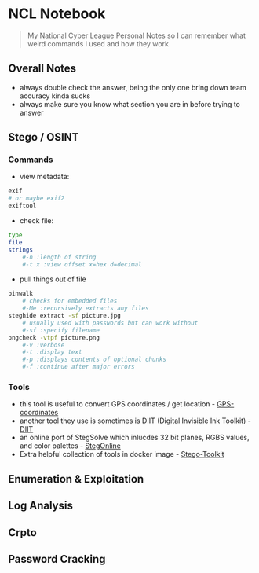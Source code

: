 # NCL Notebook
> My National Cyber League Personal Notes so I can remember what weird commands I used and how they work

## Overall Notes
- always double check the answer, being the only one bring down team accuracy kinda sucks
- always make sure you know what section you are in before trying to answer


## Stego / OSINT
### Commands
- view metadata:
```bash
exif 
# or maybe exif2
exiftool
```
- check file:
```bash
type
file
strings 
	#-n :length of string
	#-t x :view offset x=hex d=decimal
```
- pull things out of file
```bash
binwalk 
	# checks for embedded files
	#-Me :recursively extracts any files
steghide extract -sf picture.jpg
	# usually used with passwords but can work without
	#-sf :specify filename
pngcheck -vtpf picture.png
	#-v :verbose
	#-t :display text
	#-p :displays contents of optional chunks
	#-f :continue after major errors

```
### Tools
- this tool is useful to convert GPS coordinates / get location - [GPS-coordinates](https://www.gps-coordinates.net)
- another tool they use is sometimes is DIIT (Digital Invisible Ink Toolkit) - [DIIT](http://diit.sourceforge.net/)
- an online port of StegSolve which inlucdes 32 bit planes, RGBS values, and color palettes - [StegOnline](https://stegonline.georgeom.net/upload)
- Extra helpful collection of tools in docker image - [Stego-Toolkit](https://www.kitploit.com/2018/06/stego-toolkit-collection-of.html)

## Enumeration & Exploitation

## Log Analysis 

## Crpto 

## Password Cracking

